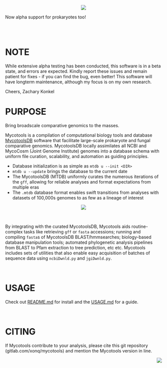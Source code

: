 <p align="center">
    <img
        src="https://gitlab.com/xonq/mycotools/-/raw/master/misc/pictogo.white.png"
    >
</p>
Now alpha support for prokaryotes too!

<br /><br />

# NOTE
While extensive alpha testing has been conducted, this software is in a beta state, and errors are expected. Kindly report these issues and remain patient for fixes - if you can find the bug, even better! This software will have longterm maintenance, although my focus is on my own research.

Cheers,
Zachary Konkel

# PURPOSE
Bring broadscale comparative genomics to the masses. 

Mycotools is a compilation of computational biology tools and database [MycotoolsDB](https://gitlab.com/xonq/mycotools/-/blob/master/mycotools/MTDB.md) software that facilitate large-scale prokaryote and fungal comparative genomics. MycotoolsDB locally assimilates all NCBI and MycoCosm (Joint Genome Institute) genomes into a database schema with uniform file curation, scalability, and automation as guiding principles. 

- Database initialization is as simple as `mtdb u --init <DIR>`
- `mtdb u --update` brings the database to the current date
- The MycotoolsDB (MTDB) uniformly curates the numerous iterations of
  the `gff`, allowing for reliable analyses and format expectations from
  multiple eras
- The `.mtdb` database format enables swift transitions from analyses with datasets of 100,000s genomes to as few as a lineage of interest

<p align="center">
    <img
        src="https://gitlab.com/xonq/mycotools/-/raw/master/misc/mtdb.png"
    >
</p>

<br />

By integrating with the curated MycotoolsDB, Mycotools aids routine-complex
tasks like retrieving `gff` or `fasta` accessions; running and compiling
`fasta`s of MycotoolsDB BLAST/hmmsearches; biology-based database manipulation
tools; automated phylogenetic analysis pipelines from BLAST to Pfam extraction to tree prediction, etc etc. Mycotools includes sets of utilities that also enable easy acquisition of batches of sequence data using `ncbiDwnld.py` and `jgiDwnld.py`.

<br />

# USAGE
Check out [README.md](https://gitlab.com/xonq/mycotools/-/tree/master/mycotools) for install and the [USAGE.md](https://gitlab.com/xonq/mycotools/-/blob/master/mycotools/USAGE.md) for a guide. 

<br />

# CITING
If Mycotools contribute to your analysis, please cite this git repository (gitlab.com/xonq/mycotools) and mention the Mycotools version in line.

<img align="right" src="https://gitlab.com/xonq/mycotools/-/raw/master/misc/ablogo.png">

<br /><br /><br /><br /><br /><br /><br /><br /><br /><br /><br />
